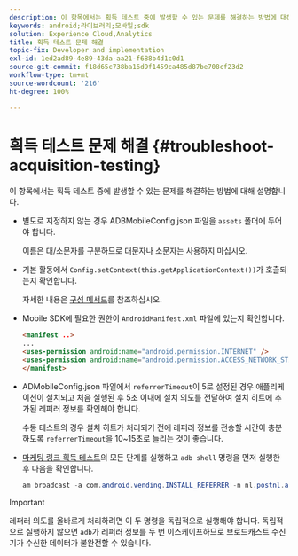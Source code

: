 ```yaml
---
description: 이 항목에서는 획득 테스트 중에 발생할 수 있는 문제를 해결하는 방법에 대해 설명합니다.
keywords: android;라이브러리;모바일;sdk
solution: Experience Cloud,Analytics
title: 획득 테스트 문제 해결
topic-fix: Developer and implementation
exl-id: 1ed2ad89-4e89-43da-aa21-f688b4d1c0d1
source-git-commit: f18d65c738ba16d9f1459ca485d87be708cf23d2
workflow-type: tm+mt
source-wordcount: '216'
ht-degree: 100%

---
```


# 획득 테스트 문제 해결 {#troubleshoot-acquisition-testing}

이 항목에서는 획득 테스트 중에 발생할 수 있는 문제를 해결하는 방법에 대해 설명합니다.

* 별도로 지정하지 않는 경우 ADBMobileConfig.json 파일을 `assets` 폴더에 두어야 합니다.

   이름은 대/소문자를 구분하므로 대문자나 소문자는 사용하지 마십시오.

* 기본 활동에서 `Config.setContext(this.getApplicationContext())`가 호출되는지 확인합니다.

   자세한 내용은 [구성 메서드](../configuration/methods.md)를 참조하십시오.

* Mobile SDK에 필요한 권한이 `AndroidManifest.xml` 파일에 있는지 확인합니다.

   ```html
   <manifest ..>
   ... 
   <uses-permission android:name="android.permission.INTERNET" />
   <uses-permission android:name="android.permission.ACCESS_NETWORK_STATE" />
   </manifest>
   ```

* ADMobileConfig.json 파일에서 `referrerTimeout`이 5로 설정된 경우 애플리케이션이 설치되고 처음 실행된 후 5초 이내에 설치 의도를 전달하여 설치 히트에 추가된 레퍼러 정보를 확인해야 합니다.

   수동 테스트의 경우 설치 히트가 처리되기 전에 레퍼러 정보를 전송할 시간이 충분하도록 `referrerTimeout`을 10~15초로 늘리는 것이 좋습니다. 

* [마케팅 링크 획득 테스트](t-testing-marketing-link-acquisition.md)의 모든 단계를 실행하고 `adb shell` 명령을 먼저 실행한 후 다음을 확인합니다.

   ```java
   am broadcast -a com.android.vending.INSTALL_REFERRER -n nl.postnl.app/.tracking.AdobeAcquisitionLinkBroadcastReceiver --es "referrer" "utm_source=adb_acq_v3&utm_campaign=adb_acq_v3&utm_content=<the newly generated id at step #7>"
   ```

>[!IMPORTANT]
>
>레퍼러 의도를 올바르게 처리하려면 이 두 명령을 독립적으로 실행해야 합니다. 독립적으로 실행하지 않으면 `adb`가 레퍼러 정보를 두 번 이스케이프하므로 브로드캐스트 수신기가 수신한 데이터가 불완전할 수 있습니다.
